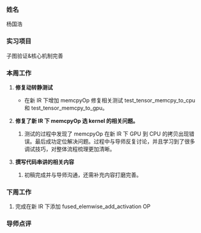 ### 姓名
杨国浩

### 实习项目
子图验证&核心机制完善

### 本周工作

1. **修复动转静测试**
    * 在新 IR 下增加 memcpyOp 修复相关测试 test_tensor_memcpy_to_cpu 和 test_tensor_memcpy_to_gpu。

2. **修复了新 IR 下 memcpyOp 选 kernel 的相关问题。**
    1. 测试的过程中发现了 memcpyOp 在新 IR 下 GPU 到 CPU 的拷贝出现错误。最后成功定位解决问题。过程中与导师反复讨论，并且学习到了很多调试技巧，对整体流程梳理更加清晰。

3. **撰写代码串讲的相关内容**
    1. 初稿完成并与导师沟通，还需补充内容打磨完善。
### 下周工作

1. 完成在新 IR 下添加 fused_elemwise_add_activation OP


### 导师点评
